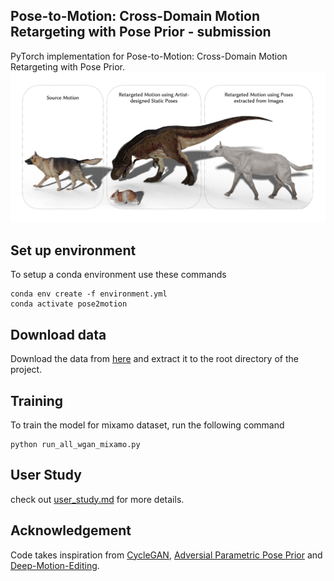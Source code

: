 ## Pose-to-Motion: Cross-Domain Motion Retargeting with Pose Prior - submission 
PyTorch implementation for Pose-to-Motion: Cross-Domain Motion Retargeting with Pose Prior.
<img src='teaser.png'/>

## Set up environment
To setup a conda environment use these commands
```
conda env create -f environment.yml
conda activate pose2motion
```

## Download data
Download the data from [here](https:/) and extract it to the root directory of the project.

## Training
To train the model for mixamo dataset, run the following command
```
python run_all_wgan_mixamo.py
```

## User Study
check out [user_study.md](https://github.com/github-anonymous-submission/pose2motion_submission/blob/main/user_study/user_study.md) for more details.


## Acknowledgement
Code takes inspiration from [CycleGAN](https://github.com/junyanz/pytorch-CycleGAN-and-pix2pix), [Adversial Parametric Pose Prior](https://github.com/junyanz/pytorch-CycleGAN-and-pix2pix) and [Deep-Motion-Editing](https://github.com/DeepMotionEditing/deep-motion-editing). 
